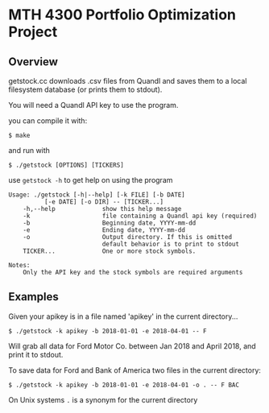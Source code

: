 # MTH 4300 Portfolio Optimization Project

## Overview

getstock.cc downloads .csv files from
Quandl and saves them to a local filesystem database (or prints
them to stdout).

You will need a Quandl API key to use the program.

you can compile it with:

```
$ make
```

and run with

```
$ ./getstock [OPTIONS] [TICKERS]
```

use ```getstock -h``` to get help on using the program

```
Usage: ./getstock [-h|--help] [-k FILE] [-b DATE]
          [-e DATE] [-o DIR] -- [TICKER...]
    -h,--help             show this help message
    -k                    file containing a Quandl api key (required)
    -b                    Beginning date, YYYY-mm-dd
    -e                    Ending date, YYYY-mm-dd
    -o                    Output directory. If this is omitted
                          default behavior is to print to stdout
    TICKER...             One or more stock symbols.

Notes:
    Only the API key and the stock symbols are required arguments
```

## Examples

Given your apikey is in a file named 'apikey' in the current directory...

```
$ ./getstock -k apikey -b 2018-01-01 -e 2018-04-01 -- F
```

Will grab all data for Ford Motor Co. between Jan 2018 and April 2018, and
print it to stdout.

To save data for Ford and Bank of America two files in the current directory:
```
$ ./getstock -k apikey -b 2018-01-01 -e 2018-04-01 -o . -- F BAC
```

On Unix systems ```.``` is a synonym for the current directory

